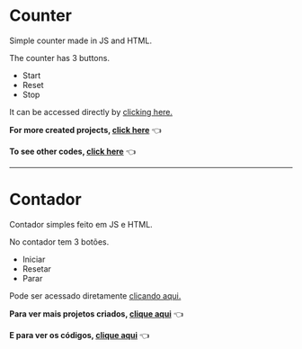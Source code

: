 # Counter

Simple counter made in JS and HTML.

The counter has 3 buttons.
 * Start
 * Reset
 * Stop

It can be accessed directly by [clicking here.](https://rhama-krisner.github.io/Projeto-do-Russo/Counter/index.htmlama-krisner.github.io/Projeto-do-Russo/Projeto1/index.html)

**For more created projects, [click here](https://rhama-krisner.github.io/Projeto-do-Russo/)** :point_left:

**To see other codes, [click here](https://github.com/rhama-krisner/Projeto-do-Russo)** :point_left:

---
# Contador

Contador simples feito em JS e HTML.

No contador tem 3 botões.
 * Iniciar
 * Resetar
 * Parar

Pode ser acessado diretamente [clicando aqui.](https://rhama-krisner.github.io/Projeto-do-Russo/Projeto1/index.html)

**Para ver mais projetos criados, [clique aqui](https://rhama-krisner.github.io/Projeto-do-Russo/)** :point_left:

**E para ver os códigos, [clique aqui](https://github.com/rhama-krisner/Projeto-do-Russo)**  :point_left:

